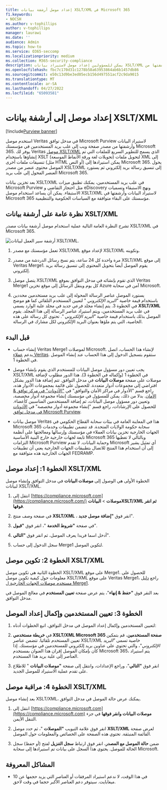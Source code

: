 ```yaml
---
title: إعداد موصل أرشفة بيانات XSLT/XML في Microsoft 365
f1.keywords:
- NOCSH
ms.author: v-tophillips
author: v-tophillips
manager: laurawi
ms.date: ''
audience: Admin
ms.topic: how-to
ms.service: O365-seccomp
ms.localizationpriority: medium
ms.collection: M365-security-compliance
description: يمكن للمسؤولين إعداد موصل لاستيراد بيانات XSLT/XML وأرشفتها من Veritas في Microsoft 365. يتيح لك هذا الموصل أرشفة البيانات من مصادر بيانات الجهات الخارجية في Microsoft 365 حتى تتمكن من استخدام ميزات التوافق مثل الاحتجاز القانوني والبحث في المحتوى ونهج الاستبقاء لإدارة بيانات الجهات الخارجية لمؤسستك.
ms.openlocfilehash: fbc7c170d31c1278b58a63953864ab6b1457db86
ms.sourcegitcommit: e50c13d9be3ed05ecb156d497551acf2c9da9015
ms.translationtype: MT
ms.contentlocale: ar-SA
ms.lasthandoff: 04/27/2022
ms.locfileid: "65093581"
---
```

# <a name="set-up-a-connector-to-archive-xsltxml-data"></a>إعداد موصل إلى أرشفة بيانات XSLT/XML

[!include[Purview banner](../includes/purview-rebrand-banner.md)]

استخدم موصل Veritas في مدخل توافق Microsoft Purview لاستيراد البيانات وأرشفتها من مصدر صفحة ويب إلى علب بريد المستخدمين في مؤسستك Microsoft 365. يوفر لك Veritas [موصل XSLT/XML](https://globanet.com/xslt-xml) الذي يسمح للتطوير السريع للملفات التي تم إنشاؤها باستخدام XSLT (تحويلات لغة ورقة الأنماط الموسعة) لتحويل ملفات XML إلى تنسيقات ملفات أخرى (مثل HTML أو النص) يمكن استيرادها إلى Microsoft 365. يحول الموصل محتوى عنصر من مصدر XSLT/XML إلى تنسيق رسالة بريد إلكتروني ثم يستورد العنصر المحول إلى علب بريد Microsoft 365.

بعد تخزين بيانات XSLT/XML في علب بريد المستخدمين، يمكنك تطبيق ميزات Microsoft Purview مثل احتجاز التقاضي و eDiscovery ونهج الاستبقاء وتسميات الاستبقاء. يمكن أن يساعد استخدام موصل XSLT/XML لاستيراد البيانات وأرشفتها في Microsoft 365 مؤسستك على البقاء متوافقة مع السياسات الحكومية والتنظيمية.

## <a name="overview-of-archiving-xsltxml-data"></a>نظرة عامة على أرشفة بيانات XSLT/XML

تشرح النظرة العامة التالية عملية استخدام موصل أرشفة بيانات مصدر XSLT/XML في Microsoft 365.

![أرشفة سير العمل لبيانات XSLT/XML.](../media/XSLT-XMLConnectorWorkflow.png)

1. تعمل مؤسستك مع مصدر XSLT/XML لإعداد موقع XSLT/XML وتكوينه.

2. مرة واحدة كل 24 ساعة، يتم نسخ رسائل الدردشة من مصدر XSLT/XML إلى موقع Veritas Merge1. يقوم الموصل أيضا بتحويل المحتوى إلى تنسيق رسالة بريد إلكتروني.

3. يتصل موصل XSLT/XML الذي تقوم بإنشائه في مدخل التوافق بموقع Veritas Merge1 كل يوم وينقل الرسائل إلى موقع تخزين Azure آمن في سحابة Microsoft.

4. يستورد الموصل عناصر الرسالة المحولة إلى علب بريد مستخدمين محددين باستخدام قيمة خاصية *"البريد الإلكتروني* " لتعيين المستخدم التلقائي كما هو موضح في الخطوة 3. يتم إنشاء مجلد فرعي جديد في مجلد علبة الوارد يسمى **XSLT/XML** في علب بريد المستخدمين، ويتم استيراد عناصر الرسالة إلى هذا المجلد. يقوم الموصل بذلك باستخدام قيمة خاصية *"البريد الإلكتروني* ". تحتوي كل رسالة على هذه الخاصية، التي يتم ملؤها بعنوان البريد الإلكتروني لكل مشارك في الرسالة.

## <a name="before-you-begin"></a>قبل البدء

- إنشاء حساب Veritas Merge1 لموصلات Microsoft. لإنشاء هذا الحساب، اتصل بدعم [عملاء Veritas](https://www.veritas.com/content/support/). ستقوم بتسجيل الدخول إلى هذا الحساب عند إنشاء الموصل في الخطوة 1.

- يجب تعيين دور مسؤول موصل البيانات للمستخدم الذي يقوم بإنشاء موصل XSLT/XML في الخطوة 1 (وإكماله في الخطوة 3). هذا الدور مطلوب لإضافة موصلات على صفحة **موصلات البيانات** في مدخل التوافق. تتم إضافة هذا الدور بشكل افتراضي إلى مجموعات أدوار متعددة. للحصول على قائمة بمجموعات الأدوار هذه، راجع قسم "الأدوار في مراكز الأمان والتوافق" في ["الأذونات" في مركز توافق & الأمان](../security/office-365-security/permissions-in-the-security-and-compliance-center.md#roles-in-the-security--compliance-center). بدلا من ذلك، يمكن للمسؤول في مؤسستك إنشاء مجموعة أدوار مخصصة، وتعيين دور مسؤول موصل البيانات، ثم إضافة المستخدمين المناسبين كأعضاء. للحصول على الإرشادات، راجع قسم "إنشاء مجموعة أدوار مخصصة" في [الأذونات في مدخل توافق Microsoft Purview](microsoft-365-compliance-center-permissions.md#create-a-custom-role-group).

- موصل بيانات Veritas هذا في المعاينة العامة في بيئات سحابة القطاع الحكومي في Microsoft 365 سحابة حكومة الولايات المتحدة. قد تتضمن تطبيقات وخدمات الجهات الخارجية تخزين بيانات العملاء في مؤسستك وإرسالها ومعالجتها على أنظمة تابعة لجهات خارجية خارج البنية الأساسية Microsoft 365 وبالتالي لا تغطيها التزامات Microsoft Purview وحماية البيانات. لا تقدم Microsoft أي تمثيل يشير إلى أن استخدام هذا المنتج للاتصال بتطبيقات الجهات الخارجية يعني أن تطبيقات الجهات الخارجية هذه متوافقة مع FEDRAMP.

## <a name="step-1-set-up-an-xsltxml-connector"></a>الخطوة 1: إعداد موصل XSLT/XML

الخطوة الأولى هي الوصول إلى **موصلات البيانات** في مدخل التوافق وإنشاء موصل لبيانات XSLT/XML.

1. انتقل إلى [https://compliance.microsoft.com](https://compliance.microsoft.com/) **موصلات** >  **البياناتXSLT/XML ثم انقر فوقها**.

2. في صفحة وصف منتج **XSLT/XML** ، انقر فوق **"إضافة موصل جديد**".

3. في صفحة **"شروط الخدمة** "، انقر فوق **"قبول**".

4. أدخل اسما فريدا يعرف الموصل، ثم انقر فوق **"التالي**".

5. سجل الدخول إلى حساب Merge1 لتكوين الموصل.

## <a name="step-2-configure-an-xsltxml-connector"></a>الخطوة 2: تكوين موصل XSLT/XML

الخطوة الثانية هي تكوين موصل XSLT/XML على موقع Merge1. للحصول على معلومات حول كيفية تكوين موصل XSLT/XML على موقع Veritas Merge1، راجع [دليل مستخدم موصلات الجهات الخارجية ل Merge1](https://docs.ms.merge1.globanetportal.com/Merge1%20Third-Party%20Connectors%20XSLT-XML%20User%20Guide%20.pdf).

بعد النقر فوق **"حفظ & إنهاء**"، يتم عرض صفحة **تعيين المستخدم** في معالج الموصل في مدخل التوافق.

## <a name="step-3-map-users-and-complete-the-connector-setup"></a>الخطوة 3: تعيين المستخدمين وإكمال إعداد الموصل

1. لتعيين المستخدمين وإكمال إعداد الموصل في مدخل التوافق، اتبع الخطوات أدناه:

2. في **خريطة مستخدمي XSLT/XML Microsoft 365 صفحة المستخدمين**، قم بتمكين تعيين المستخدم تلقائيا. تتضمن عناصر XSLT/XML خاصية تسمى *"البريد الإلكتروني*"، والتي تحتوي على عناوين بريد إلكتروني للمستخدمين في مؤسستك. إذا كان بإمكان الموصل إقران هذا العنوان بمستخدم Microsoft 365، يتم استيراد العناصر إلى علبة بريد هذا المستخدم.

3. انقر فوق **"التالي**"، وراجع الإعدادات، وانتقل إلى صفحة **"موصلات البيانات** " للاطلاع على تقدم عملية الاستيراد للموصل الجديد.

## <a name="step-4-monitor-the-xsltxml-connector"></a>الخطوة 4: مراقبة موصل XSLT/XML

بعد إنشاء موصل XSLT/XML، يمكنك عرض حالة الموصل في مدخل التوافق.

1. انتقل إلى [https://compliance.microsoft.com](https://compliance.microsoft.com) **موصلات البيانات وانقر فوقها** في جزء التنقل الأيمن.

2. انقر فوق علامة التبويب **"الموصلات** "، ثم حدد موصل **XSLT/XML** لعرض صفحة القائمة المنبثقة. تحتوي هذه الصفحة على الخصائص والمعلومات حول الموصل.

3. ضمن **حالة الموصل مع المصدر**، انقر فوق ارتباط **سجل التنزيل** لفتح (أو حفظ) سجل الحالة للموصل. يحتوي هذا السجل على بيانات تم استيرادها إلى سحابة Microsoft.

## <a name="known-issues"></a>المشاكل المعروفة

- في هذا الوقت، لا ندعم استيراد المرفقات أو العناصر التي يزيد حجمها عن 10 ميغابايت. سيتوفر دعم العناصر الأكبر حجما في وقت لاحق.